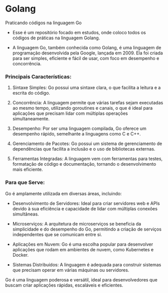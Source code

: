 # Golang
Praticando códigos na linguagem Go

- Esse é um repositório focado em estudos, onde coloco todos os códigos de práticas na linguagem Golang.


- A linguagem Go, também conhecida como Golang, é uma linguagem de programação desenvolvida pela Google, lançada em 2009. Ela foi criada para ser simples, eficiente e fácil de usar, com foco em desempenho e concorrência.

 ### Principais Características:

1. Sintaxe Simples: Go possui uma sintaxe clara, o que facilita a leitura e a escrita do código.

2. Concorrência: A linguagem permite que várias tarefas sejam executadas ao mesmo tempo, utilizando goroutines e canais, o que é ideal para aplicações que precisam lidar com múltiplas operações simultaneamente.

3. Desempenho: Por ser uma linguagem compilada, Go oferece um desempenho rápido, semelhante a linguagens como C e C++.

4. Gerenciamento de Pacotes: Go possui um sistema de gerenciamento de dependências que facilita a inclusão e o uso de bibliotecas externas.

5. Ferramentas Integradas: A linguagem vem com ferramentas para testes, formatação de código e documentação, tornando o desenvolvimento mais eficiente.

### Para que Serve:

Go é amplamente utilizada em diversas áreas, incluindo:

- Desenvolvimento de Servidores: Ideal para criar servidores web e APIs devido à sua eficiência e capacidade de lidar com múltiplas conexões simultâneas.

- Microserviços: A arquitetura de microserviços se beneficia da simplicidade e do desempenho do Go, permitindo a criação de serviços independentes que se comunicam entre si.

- Aplicações em Nuvem: Go é uma escolha popular para desenvolver aplicações que rodam em ambientes de nuvem, como Kubernetes e Docker.

- Sistemas Distribuídos: A linguagem é adequada para construir sistemas que precisam operar em várias máquinas ou servidores.

Go é uma linguagem poderosa e versátil, ideal para desenvolvedores que buscam criar aplicações rápidas, escaláveis e eficientes.
